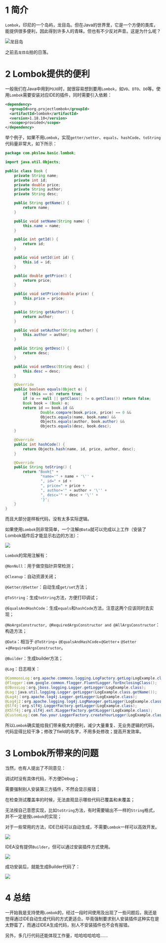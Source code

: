 # 1 简介

`Lombok`，印尼的一个岛屿，龙目岛。但在Java的世界里，它是一个方便的类库，能提供很多便利，因此得到许多人的青睐。但也有不少反对声音。这是为什么呢？

![龙目岛](https://pkslow.oss-cn-shenzhen.aliyuncs.com/images/2020/06/lombok.island.jpg)

之前去`龙目岛`拍的日落。



# 2 Lombok提供的便利

一般我们在Java中用到`POJO`时，就很容易想到要用`Lombok`，如`VO`、`DTO`、`DO`等。使用`Lombok`需要安装对应IDE的插件，同时需要引入依赖：

```xml
<dependency>
  <groupId>org.projectlombok</groupId>
  <artifactId>lombok</artifactId>
  <version>1.18.10</version>
  <scope>provided</scope>
</dependency>
```

举个例子，如果不用`Lombok`，实现`getter/setter`、`equals`、`hashCode`、`toString`代码量非常大，如下所示：

```java
package com.pkslow.basic.lombok;

import java.util.Objects;

public class Book {
    private String name;
    private int id;
    private double price;
    private String author;
    private String desc;

    public String getName() {
        return name;
    }

    public void setName(String name) {
        this.name = name;
    }

    public int getId() {
        return id;
    }

    public void setId(int id) {
        this.id = id;
    }

    public double getPrice() {
        return price;
    }

    public void setPrice(double price) {
        this.price = price;
    }

    public String getAuthor() {
        return author;
    }

    public void setAuthor(String author) {
        this.author = author;
    }

    public String getDesc() {
        return desc;
    }

    public void setDesc(String desc) {
        this.desc = desc;
    }

    @Override
    public boolean equals(Object o) {
        if (this == o) return true;
        if (o == null || getClass() != o.getClass()) return false;
        Book book = (Book) o;
        return id == book.id &&
                Double.compare(book.price, price) == 0 &&
                Objects.equals(name, book.name) &&
                Objects.equals(author, book.author) &&
                Objects.equals(desc, book.desc);
    }

    @Override
    public int hashCode() {
        return Objects.hash(name, id, price, author, desc);
    }

    @Override
    public String toString() {
        return "Book{" +
                "name='" + name + '\'' +
                ", id=" + id +
                ", price=" + price +
                ", author='" + author + '\'' +
                ", desc='" + desc + '\'' +
                '}';
    }
}
```

而且大部分是样板代码，没有太多实际逻辑。



如果使用`Lombok`则非常简单，一个注解`@Data`就可以完成以上工作（安装了Lombok插件后才能显示右边的方法）：

![](https://pkslow.oss-cn-shenzhen.aliyuncs.com/images/2020/06/lombok.with-lombok.jpg)



`Lombok`的常用注解有：

`@NonNull`：用于做空指针异常检测；

`@Cleanup`：自动资源关闭；

`@Getter/@Setter`：自动生成`get/set`方法；

`@ToString`：生成`toString`方法，方便打印调试；

`@EqualsAndHashCode`：生成`equals`和`hashCode`方法，注意这两个应该同时去实现；

`@NoArgsConstructor, @RequiredArgsConstructor and @AllArgsConstructor`：构造方法；

`@Data`：相当于 `@ToString`+ `@EqualsAndHashCode`+`@Getter`+ `@Setter` +`@RequiredArgsConstructor`。

`@Builder`：生成builder方法；

`@Log`：日志相关：

```java
@CommonsLog：org.apache.commons.logging.LogFactory.getLog(LogExample.class);
@Flogger：com.google.common.flogger.FluentLogger.forEnclosingClass();
@JBossLog：org.jboss.logging.Logger.getLogger(LogExample.class);
@Log：java.util.logging.Logger.getLogger(LogExample.class.getName());
@Log4j：org.apache.log4j.Logger.getLogger(LogExample.class);
@Log4j2：org.apache.logging.log4j.LogManager.getLogger(LogExample.class);
@Slf4j：org.slf4j.LoggerFactory.getLogger(LogExample.class);
@XSlf4j：org.slf4j.ext.XLoggerFactory.getXLogger(LogExample.class);
@CustomLog：com.foo.your.LoggerFactory.createYourLogger(LogExample.class);
```



所以`Lombok`确实能给我们带来极大的便利，减少大量重复、无业务逻辑的代码，代码显得比较干净；修改了field的名字，不用多处修改；提高开发效率。



# 3 Lombok所带来的问题

当然，也有人提出了不同意见：

调试时没有具体代码，不方便Debug；

需要强制别人安装第三方插件，不然会显示报错；

在检查测试覆盖率的时候，无法直观显示哪些代码已覆盖和未覆盖；

无法按自己意愿实现，比如`toString`方法，有时需要输出不一样的`String`格式，并不一定是按`Lombok`的实现；

对于一些常用的方法，IDE已经可以自动生成，不需要`Lombok`一样可以高效开发。

![](https://pkslow.oss-cn-shenzhen.aliyuncs.com/images/2020/06/lombok.idea-generator.jpg)

IDEA没有提供`Builder`，但可以通过安装插件方式使用。

![](https://pkslow.oss-cn-shenzhen.aliyuncs.com/images/2020/06/lombok.idea-builder-plugin.jpg)



成功安装后，就能生成Builder代码了：

![](https://pkslow.oss-cn-shenzhen.aliyuncs.com/images/2020/06/lombok.idea-builder.jpg)





# 4 总结

一开始我是支持使用`Lombok`的，经过一段时间使用及出现了一些问题后，我还是觉得通过IDE自动生成代码的方式更适合。毕竟强制要求别人安装插件这种实在是太野蛮了，而通过IDEA生成代码，别人不安装插件也不会有报错。

另外，多几行代码还能体现工作量，哈哈哈哈哈哈......


